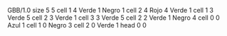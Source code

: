 <gs-board> GBB/1.0
size 5 5
cell 1 4 Verde 1 Negro 1
cell 2 4 Rojo 4 Verde 1 
cell 1 3 Verde 5 
cell 2 3 Verde 1
cell 3 3 Verde 5
cell 2 2 Verde 1 Negro 4
cell 0 0 Azul 1 
cell 1 0 Negro 3 
cell 2 0 Verde 1 
head 0 0
 </gs-board>